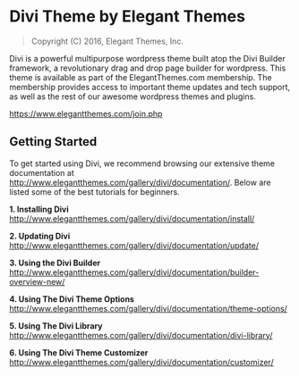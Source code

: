 Divi Theme by Elegant Themes
============================

> Copyright (C) 2016, Elegant Themes, Inc.

Divi is a powerful multipurpose wordpress theme built atop the Divi Builder
framework, a revolutionary drag and drop page builder for wordpress. This theme
is available as part of the ElegantThemes.com membership. The membership provides
access to important theme updates and tech support, as well as the rest of 
our awesome wordpress themes and plugins.

https://www.elegantthemes.com/join.php


Getting Started
---------------

To get started using Divi, we recommend browsing our extensive theme documentation
at http://www.elegantthemes.com/gallery/divi/documentation/. Below are listed 
some of the best tutorials for beginners. 

**1. Installing Divi**
http://www.elegantthemes.com/gallery/divi/documentation/install/

**2. Updating Divi**
http://www.elegantthemes.com/gallery/divi/documentation/update/

**3. Using the Divi Builder**
http://www.elegantthemes.com/gallery/divi/documentation/builder-overview-new/

**4. Using The Divi Theme Options**
http://www.elegantthemes.com/gallery/divi/documentation/theme-options/

**5. Using The Divi Library**
http://www.elegantthemes.com/gallery/divi/documentation/divi-library/

**6. Using The Divi Theme Customizer**
http://www.elegantthemes.com/gallery/divi/documentation/customizer/
